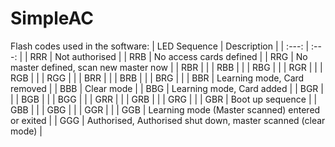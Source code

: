 # SimpleAC
Flash codes used in the software:
| LED Sequence | Description |
| :---: | :---: |
| RRR | Not authorised |
| RRB | No access cards defined |
| RRG | No master defined, scan new master now |
| RBR | |
| RBB | |
| RBG | |
| RGR | |
| RGB | |
| RGG | |
| BRR | |
| BRB | |
| BRG | |
| BBR | Learning mode, Card removed |
| BBB | Clear mode |
| BBG | Learning mode, Card added |
| BGR | |
| BGB | |
| BGG | |
| GRR | |
| GRB | |
| GRG | |
| GBR | Boot up sequence |
| GBB | |
| GBG | |
| GGR | |
| GGB | Learning mode (Master scanned) entered or exited |
| GGG | Authorised, Authorised shut down, master scanned (clear mode) |